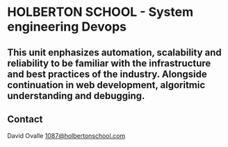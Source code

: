 # HOLBERTON SCHOOL - System engineering Devops

## This unit enphasizes automation, scalability and reliability to be familiar with the infrastructure and best practices of the industry. Alongside continuation in web development, algoritmic understanding and debugging. 

## Contact

David Ovalle <1087@holbertonschool.com>